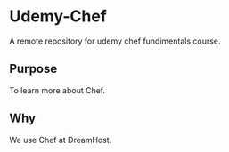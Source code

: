 # Udemy-Chef
A remote repository for udemy chef fundimentals course.
## Purpose
To learn more about Chef.
## Why
We use Chef at DreamHost.
